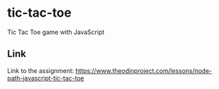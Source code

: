 # tic-tac-toe
Tic Tac Toe game with JavaScript
<br>
## Link

Link to the assignment: https://www.theodinproject.com/lessons/node-path-javascript-tic-tac-toe <br>
<br>